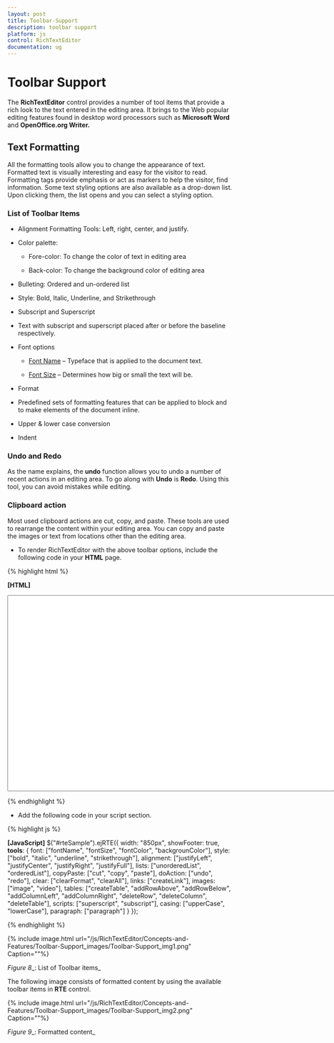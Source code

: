 ```yaml
---
layout: post
title: Toolbar-Support
description: toolbar support
platform: js
control: RichTextEditor
documentation: ug
---
```


# Toolbar Support

The **RichTextEditor** control provides a number of tool items that provide a rich look to the text entered in the editing area. It brings to the Web popular editing features found in desktop word processors such as **Microsoft Word** and **OpenOffice.org Writer.**

## Text Formatting 

All the formatting tools allow you to change the appearance of text. Formatted text is visually interesting and easy for the visitor to read. Formatting tags provide emphasis or act as markers to help the visitor, find information. Some text styling options are also available as a drop-down list. Upon clicking them, the list opens and you can select a styling option.

### List of Toolbar Items

* Alignment Formatting Tools: Left, right, center, and justify.

* Color palette: 

  * Fore-color: To change the color of text in editing area

  * Back-color: To change the background color of editing area

* Bulleting: Ordered and un-ordered list

* Style: Bold, Italic, Underline, and Strikethrough

* Subscript and Superscript 

* Text with subscript and superscript placed after or before the baseline respectively.

* Font options

  * [Font Name](http://docs.cksource.com/CKEditor_3.x/Users_Guide/Styling/Font) – Typeface that is applied to the document text.

  * [Font Size](http://docs.cksource.com/CKEditor_3.x/Users_Guide/Styling/Size) – Determines how big or small the text will be.

* Format

* Predefined sets of formatting features that can be applied to block and to make elements of the document inline.

* Upper & lower case conversion

* Indent

### Undo and Redo

As the name explains, the **undo** function allows you to undo a number of recent actions in an editing area. To go along with **Undo** is **Redo**. Using this tool, you can avoid mistakes while editing.

### Clipboard action

Most used clipboard actions are cut, copy, and paste. These tools are used to rearrange the content within your editing area. You can copy and paste the images or text from locations other than the editing area.

* To render RichTextEditor with the above toolbar options, include the following code in your **HTML** page.



{% highlight html %}

**[HTML]**
    <div>
        <textarea id="rteSample" rows="10" cols="30" style="width: 740px; height: 440px">
        </textarea>
    </div>


{% endhighlight %}

* Add the following code in your script section.



{% highlight js %}

**[JavaScript]**
            $("#rteSample").ejRTE({
                width: "850px",
                showFooter: true,
**tools**: {
                    font: ["fontName", "fontSize", "fontColor", "backgrounColor"],
                    style: ["bold", "italic", "underline", "strikethrough"],
                    alignment: ["justifyLeft", "justifyCenter", "justifyRight", "justifyFull"],
                    lists: ["unorderedList", "orderedList"],
                    copyPaste: ["cut", "copy", "paste"],
                    doAction: ["undo", "redo"],
                    clear: ["clearFormat", "clearAll"],
                    links: ["createLink"],
                    images: ["image", "video"],
                    tables: ["createTable", "addRowAbove", "addRowBelow", "addColumnLeft", "addColumnRight", "deleteRow", "deleteColumn", "deleteTable"],
                    scripts: ["superscript", "subscript"],
                    casing: ["upperCase", "lowerCase"],
                    paragraph: ["paragraph"]
                }
            });


{% endhighlight %}





{% include image.html url="/js/RichTextEditor/Concepts-and-Features/Toolbar-Support_images/Toolbar-Support_img1.png" Caption=""%}

_Figure_ _8__: List of Toolbar items_

The following image consists of formatted content by using the available toolbar items in **RTE** control.



{% include image.html url="/js/RichTextEditor/Concepts-and-Features/Toolbar-Support_images/Toolbar-Support_img2.png" Caption=""%}

_Figure_ _9__: Formatted content_

